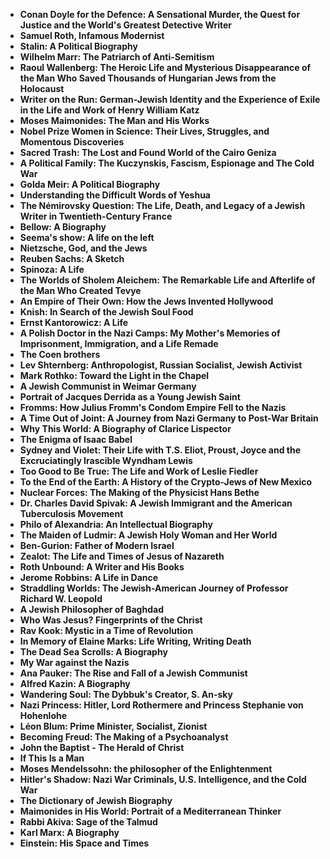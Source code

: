 
<ul>
 <li><b><a target="_blank" href="https://github.com/manjunath5496/Jewish-Biographies/blob/master/jhb(1).pdf" style="text-decoration:none;">Conan Doyle for the Defence: A Sensational Murder, the Quest for Justice and the World's Greatest Detective Writer</a></b></li>
 <li><b><a target="_blank" href="https://github.com/manjunath5496/Jewish-Biographies/blob/master/jhb(2).pdf" style="text-decoration:none;">Samuel Roth, Infamous Modernist  </a></b></li>
                                <li><b><a target="_blank" href="https://github.com/manjunath5496/Jewish-Biographies/blob/master/jhb(3).pdf" style="text-decoration:none;">Stalin: A Political Biography </a></b></li>
 <li><b><a target="_blank" href="https://github.com/manjunath5496/Jewish-Biographies/blob/master/jhb(4).pdf" style="text-decoration:none;">Wilhelm Marr: The Patriarch of Anti-Semitism</a></b></li>                              
<li><b><a target="_blank" href="https://github.com/manjunath5496/Jewish-Biographies/blob/master/jhb(5).pdf" style="text-decoration:none;">Raoul Wallenberg: The Heroic Life and Mysterious Disappearance of the Man Who Saved Thousands of Hungarian Jews from the Holocaust</a></b></li>
<li><b><a target="_blank" href="https://github.com/manjunath5496/Jewish-Biographies/blob/master/jhb(6).pdf" style="text-decoration:none;">Writer on the Run: German-Jewish Identity and the Experience of Exile in the Life and Work of Henry William Katz</a></b></li>
                                <li><b><a target="_blank" href="https://github.com/manjunath5496/Jewish-Biographies/blob/master/jhb(7).pdf" style="text-decoration:none;">Moses Maimonides: The Man and His Works </a></b></li>
                                <li><b><a target="_blank" href="https://github.com/manjunath5496/Jewish-Biographies/blob/master/jhb(8).pdf" style="text-decoration:none;">Nobel Prize Women in Science: Their Lives, Struggles, and Momentous Discoveries</a></b></li>      
 
 <li><b><a target="_blank" href="https://github.com/manjunath5496/Jewish-Biographies/blob/master/jhb(9).pdf" style="text-decoration:none;">Sacred Trash: The Lost and Found World of the Cairo Geniza</a></b></li>                             
<li><b><a target="_blank" href="https://github.com/manjunath5496/Jewish-Biographies/blob/master/jhb(10).pdf" style="text-decoration:none;">A Political Family: The Kuczynskis, Fascism, Espionage and The Cold War</a></b></li>                                
<li><b><a target="_blank" href="https://github.com/manjunath5496/Jewish-Biographies/blob/master/jhb(11).pdf" style="text-decoration:none;">Golda Meir: A Political Biography</a></b></li>
                                <li><b><a target="_blank" href="https://github.com/manjunath5496/Jewish-Biographies/blob/master/jhb(12).pdf" style="text-decoration:none;">Understanding the Difficult Words of Yeshua</a></b></li>
        <li><b><a target="_blank" href="https://github.com/manjunath5496/Jewish-Biographies/blob/master/jhb(13).pdf" style="text-decoration:none;">The Némirovsky Question: The Life, Death, and Legacy of a Jewish Writer in Twentieth-Century France</a></b></li>
                                
 <li><b><a target="_blank" href="https://github.com/manjunath5496/Jewish-Biographies/blob/master/jhb(14).pdf" style="text-decoration:none;">Bellow: A Biography </a></b></li>                              
<li><b><a target="_blank" href="https://github.com/manjunath5496/Jewish-Biographies/blob/master/jhb(15).pdf" style="text-decoration:none;">Seema's show: A life on the left  </a></b></li>
<li><b><a target="_blank" href="https://github.com/manjunath5496/Jewish-Biographies/blob/master/jhb(16).pdf" style="text-decoration:none;">Nietzsche, God, and the Jews</a></b></li>
                              
<li><b><a target="_blank" href="https://github.com/manjunath5496/Jewish-Biographies/blob/master/jhb(17).pdf" style="text-decoration:none;">Reuben Sachs: A Sketch</a></b></li>

 <li><b><a target="_blank" href="https://github.com/manjunath5496/Jewish-Biographies/blob/master/jhb(18).pdf" style="text-decoration:none;">Spinoza: A Life</a></b></li>
 <li><b><a target="_blank" href="https://github.com/manjunath5496/Jewish-Biographies/blob/master/jhb(19).pdf" style="text-decoration:none;">The Worlds of Sholem Aleichem: The Remarkable Life and Afterlife of the Man Who Created Tevye  </a></b></li>
                                <li><b><a target="_blank" href="https://github.com/manjunath5496/Jewish-Biographies/blob/master/jhb(20).pdf" style="text-decoration:none;">An Empire of Their Own: How the Jews Invented Hollywood </a></b></li>
 <li><b><a target="_blank" href="https://github.com/manjunath5496/Jewish-Biographies/blob/master/jhb(21).pdf" style="text-decoration:none;">Knish: In Search of the Jewish Soul Food </a></b></li>                              
<li><b><a target="_blank" href="https://github.com/manjunath5496/Jewish-Biographies/blob/master/jhb(22).pdf" style="text-decoration:none;">Ernst Kantorowicz: A Life </a></b></li>
<li><b><a target="_blank" href="https://github.com/manjunath5496/Jewish-Biographies/blob/master/jhb(23).pdf" style="text-decoration:none;">A Polish Doctor in the Nazi Camps: My Mother's Memories of Imprisonment, Immigration, and a Life Remade</a></b></li>
<li><b><a target="_blank" href="https://github.com/manjunath5496/Jewish-Biographies/blob/master/jhb(24).pdf" style="text-decoration:none;">The Coen brothers</a></b></li>                                                             
  <li><b><a target="_blank" href="https://github.com/manjunath5496/Jewish-Biographies/blob/master/jhb(25).pdf" style="text-decoration:none;">Lev Shternberg: Anthropologist, Russian Socialist, Jewish Activist</a></b></li>
 <li><b><a target="_blank" href="https://github.com/manjunath5496/Jewish-Biographies/blob/master/jhb(26).pdf" style="text-decoration:none;">Mark Rothko: Toward the Light in the Chapel </a></b></li>
                                <li><b><a target="_blank" href="https://github.com/manjunath5496/Jewish-Biographies/blob/master/jhb(27).pdf" style="text-decoration:none;">A Jewish Communist in Weimar Germany </a></b></li>
 <li><b><a target="_blank" href="https://github.com/manjunath5496/Jewish-Biographies/blob/master/jhb(28).pdf" style="text-decoration:none;">Portrait of Jacques Derrida as a Young Jewish Saint</a></b></li>                              
<li><b><a target="_blank" href="https://github.com/manjunath5496/Jewish-Biographies/blob/master/jhb(29).pdf" style="text-decoration:none;">Fromms: How Julius Fromm's Condom Empire Fell to the Nazis</a></b></li>
<li><b><a target="_blank" href="https://github.com/manjunath5496/Jewish-Biographies/blob/master/jhb(30).pdf" style="text-decoration:none;">A Time Out of Joint: A Journey from Nazi Germany to Post-War Britain</a></b></li>
                                <li><b><a target="_blank" href="https://github.com/manjunath5496/Jewish-Biographies/blob/master/jhb(31).pdf" style="text-decoration:none;">Why This World: A Biography of Clarice Lispector</a></b></li>
                                <li><b><a target="_blank" href="https://github.com/manjunath5496/Jewish-Biographies/blob/master/jhb(32).pdf" style="text-decoration:none;">The Enigma of Isaac Babel</a></b></li>      
 
 <li><b><a target="_blank" href="https://github.com/manjunath5496/Jewish-Biographies/blob/master/jhb(33).pdf" style="text-decoration:none;">Sydney and Violet: Their Life with T.S. Eliot, Proust, Joyce and the Excruciatingly Irascible Wyndham Lewis</a></b></li> 
 
 
 
 
<li><b><a target="_blank" href="https://github.com/manjunath5496/Jewish-Biographies/blob/master/jhb(34).pdf" style="text-decoration:none;">Too Good to Be True: The Life and Work of Leslie Fiedler</a></b></li>                                
<li><b><a target="_blank" href="https://github.com/manjunath5496/Jewish-Biographies/blob/master/jhb(35).pdf" style="text-decoration:none;">To the End of the Earth: A History of the Crypto-Jews of New Mexico</a></b></li>
                                <li><b><a target="_blank" href="https://github.com/manjunath5496/Jewish-Biographies/blob/master/jhb(36).pdf" style="text-decoration:none;">Nuclear Forces: The Making of the Physicist Hans Bethe</a></b></li>
        <li><b><a target="_blank" href="https://github.com/manjunath5496/Jewish-Biographies/blob/master/jhb(37).pdf" style="text-decoration:none;">Dr. Charles David Spivak: A Jewish Immigrant and the American Tuberculosis Movement</a></b></li>
                                
 <li><b><a target="_blank" href="https://github.com/manjunath5496/Jewish-Biographies/blob/master/jhb(38).pdf" style="text-decoration:none;">Philo of Alexandria: An Intellectual Biography </a></b></li>                              
<li><b><a target="_blank" href="https://github.com/manjunath5496/Jewish-Biographies/blob/master/jhb(39).pdf" style="text-decoration:none;">The Maiden of Ludmir: A Jewish Holy Woman and Her World </a></b></li>
<li><b><a target="_blank" href="https://github.com/manjunath5496/Jewish-Biographies/blob/master/jhb(40).pdf" style="text-decoration:none;">Ben-Gurion: Father of Modern Israel</a></b></li>
                              
<li><b><a target="_blank" href="https://github.com/manjunath5496/Jewish-Biographies/blob/master/jhb(41).pdf" style="text-decoration:none;">Zealot: The Life and Times of Jesus of Nazareth</a></b></li>

 <li><b><a target="_blank" href="https://github.com/manjunath5496/Jewish-Biographies/blob/master/jhb(42).pdf" style="text-decoration:none;">Roth Unbound: A Writer and His Books</a></b></li>
 <li><b><a target="_blank" href="https://github.com/manjunath5496/Jewish-Biographies/blob/master/jhb(43).pdf" style="text-decoration:none;">Jerome Robbins: A Life in Dance </a></b></li>
                                <li><b><a target="_blank" href="https://github.com/manjunath5496/Jewish-Biographies/blob/master/jhb(44).pdf" style="text-decoration:none;">Straddling Worlds: The Jewish-American Journey of Professor Richard W. Leopold </a></b></li>
 <li><b><a target="_blank" href="https://github.com/manjunath5496/Jewish-Biographies/blob/master/jhb(45).pdf" style="text-decoration:none;">A Jewish Philosopher of Baghdad </a></b></li>                              
<li><b><a target="_blank" href="https://github.com/manjunath5496/Jewish-Biographies/blob/master/jhb(46).pdf" style="text-decoration:none;">Who Was Jesus? Fingerprints of the Christ </a></b></li>
<li><b><a target="_blank" href="https://github.com/manjunath5496/Jewish-Biographies/blob/master/jhb(47).pdf" style="text-decoration:none;">Rav Kook: Mystic in a Time of Revolution</a></b></li>



<li><b><a target="_blank" href="https://github.com/manjunath5496/Jewish-Biographies/blob/master/jhb(48).pdf" style="text-decoration:none;">In Memory of Elaine Marks: Life Writing, Writing Death</a></b></li>
 <li><b><a target="_blank" href="https://github.com/manjunath5496/Jewish-Biographies/blob/master/jhb(49).pdf" style="text-decoration:none;">The Dead Sea Scrolls: A Biography  </a></b></li>
                                <li><b><a target="_blank" href="https://github.com/manjunath5496/Jewish-Biographies/blob/master/jhb(50).pdf" style="text-decoration:none;">My War against the Nazis</a></b></li>
 <li><b><a target="_blank" href="https://github.com/manjunath5496/Jewish-Biographies/blob/master/jhb(51).pdf" style="text-decoration:none;">Ana Pauker: The Rise and Fall of a Jewish Communist</a></b></li>                              
<li><b><a target="_blank" href="https://github.com/manjunath5496/Jewish-Biographies/blob/master/jhb(52).pdf" style="text-decoration:none;">Alfred Kazin: A Biography</a></b></li>
<li><b><a target="_blank" href="https://github.com/manjunath5496/Jewish-Biographies/blob/master/jhb(53).pdf" style="text-decoration:none;">Wandering Soul: The Dybbuk's Creator, S. An-sky </a></b></li>
                                <li><b><a target="_blank" href="https://github.com/manjunath5496/Jewish-Biographies/blob/master/jhb(54).pdf" style="text-decoration:none;">Nazi Princess: Hitler, Lord Rothermere and Princess Stephanie von Hohenlohe </a></b></li>
                                <li><b><a target="_blank" href="https://github.com/manjunath5496/Jewish-Biographies/blob/master/jhb(55).pdf" style="text-decoration:none;">Léon Blum: Prime Minister, Socialist, Zionist</a></b></li>      
 
 <li><b><a target="_blank" href="https://github.com/manjunath5496/Jewish-Biographies/blob/master/jhb(56).pdf" style="text-decoration:none;">Becoming Freud: The Making of a Psychoanalyst</a></b></li>                             
<li><b><a target="_blank" href="https://github.com/manjunath5496/Jewish-Biographies/blob/master/jhb(57).pdf" style="text-decoration:none;">John the Baptist - The Herald of Christ </a></b></li>                                
<li><b><a target="_blank" href="https://github.com/manjunath5496/Jewish-Biographies/blob/master/jhb(58).pdf" style="text-decoration:none;">If This Is a Man </a></b></li>
                                <li><b><a target="_blank" href="https://github.com/manjunath5496/Jewish-Biographies/blob/master/jhb(59).pdf" style="text-decoration:none;">Moses Mendelssohn: the philosopher of the Enlightenment </a></b></li>
        <li><b><a target="_blank" href="https://github.com/manjunath5496/Jewish-Biographies/blob/master/jhb(60).pdf" style="text-decoration:none;">Hitler's Shadow: Nazi War Criminals, U.S. Intelligence, and the Cold War</a></b></li>
                                
 <li><b><a target="_blank" href="https://github.com/manjunath5496/Jewish-Biographies/blob/master/jhb(61).pdf" style="text-decoration:none;">The Dictionary of Jewish Biography  </a></b></li>                              

 <li><b><a target="_blank" href="https://github.com/manjunath5496/Jewish-Biographies/blob/master/jhb(62).pdf" style="text-decoration:none;">Maimonides in His World: Portrait of a Mediterranean Thinker </a></b></li>
                                <li><b><a target="_blank" href="https://github.com/manjunath5496/Jewish-Biographies/blob/master/jhb(63).pdf" style="text-decoration:none;">Rabbi Akiva: Sage of the Talmud </a></b></li>
        <li><b><a target="_blank" href="https://github.com/manjunath5496/Jewish-Biographies/blob/master/jhb(64).pdf" style="text-decoration:none;">Karl Marx: A Biography</a></b></li>
                                
 <li><b><a target="_blank" href="https://github.com/manjunath5496/Jewish-Biographies/blob/master/jhb(65).pdf" style="text-decoration:none;">Einstein: His Space and Times  </a></b></li>                              
                             








 
 </ul>
